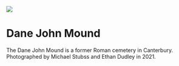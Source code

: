 
<a href="https://juncture-digital.org"><img src="https://gitcdn.link/repo/jstor-labs/juncture/main/images/ve-button.png"></a>

<param ve-config header="header" main="now-and-then">

<param ve-compare url="https://stor.artstor.org/stor/807b6fac-91b5-4633-91d8-57d47e1cdd9f" label="Dane John Mound, Canterbury (2021)" attribution="Michael Stubbs and Ethan Dudley">
<param ve-compare url="https://stor.artstor.org/stor/f713d9aa-2c9b-4882-a3e6-dd7126e1cb2e" label="Dane John Mound, Canterbury - 1905 or earlier">

# Dane John Mound

The Dane John Mound is a former Roman cemetery in Canterbury. Photographed by Michael Stubss and Ethan Dudley in 2021.
